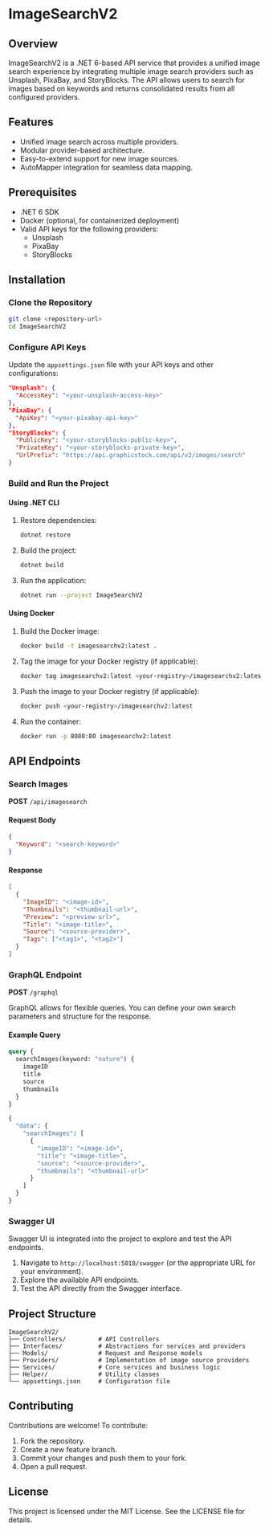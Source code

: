 # ImageSearchV2

## Overview
ImageSearchV2 is a .NET 6-based API service that provides a unified image search experience by integrating multiple image search providers such as Unsplash, PixaBay, and StoryBlocks. The API allows users to search for images based on keywords and returns consolidated results from all configured providers.

## Features
- Unified image search across multiple providers.
- Modular provider-based architecture.
- Easy-to-extend support for new image sources.
- AutoMapper integration for seamless data mapping.

## Prerequisites
- .NET 6 SDK
- Docker (optional, for containerized deployment)
- Valid API keys for the following providers:
  - Unsplash
  - PixaBay
  - StoryBlocks

## Installation

### Clone the Repository
```bash
git clone <repository-url>
cd ImageSearchV2
```

### Configure API Keys
Update the `appsettings.json` file with your API keys and other configurations:
```json
"Unsplash": {
  "AccessKey": "<your-unsplash-access-key>"
},
"PixaBay": {
  "ApiKey": "<your-pixabay-api-key>"
},
"StoryBlocks": {
  "PublicKey": "<your-storyblocks-public-key>",
  "PrivateKey": "<your-storyblocks-private-key>",
  "UrlPrefix": "https://api.graphicstock.com/api/v2/images/search"
}
```

### Build and Run the Project

#### Using .NET CLI
1. Restore dependencies:
   ```bash
   dotnet restore
   ```
2. Build the project:
   ```bash
   dotnet build
   ```
3. Run the application:
   ```bash
   dotnet run --project ImageSearchV2
   ```

#### Using Docker
1. Build the Docker image:
   ```bash
   docker build -t imagesearchv2:latest .
   ```
2. Tag the image for your Docker registry (if applicable):
   ```bash
   docker tag imagesearchv2:latest <your-registry>/imagesearchv2:latest
   ```
3. Push the image to your Docker registry (if applicable):
   ```bash
   docker push <your-registry>/imagesearchv2:latest
   ```
4. Run the container:
   ```bash
   docker run -p 8080:80 imagesearchv2:latest
   ```

## API Endpoints

### Search Images
**POST** `/api/imagesearch`

#### Request Body
```json
{
  "Keyword": "<search-keyword>"
}
```

#### Response
```json
[
  {
    "ImageID": "<image-id>",
    "Thumbnails": "<thumbnail-url>",
    "Preview": "<preview-url>",
    "Title": "<image-title>",
    "Source": "<source-provider>",
    "Tags": ["<tag1>", "<tag2>"]
  }
]
```

### GraphQL Endpoint
**POST** `/graphql`

GraphQL allows for flexible queries. You can define your own search parameters and structure for the response.

#### Example Query
```graphql
query {
  searchImages(keyword: "nature") {
    imageID
    title
    source
    thumbnails
  }
}

{
  "data": {
    "searchImages": [
      {
        "imageID": "<image-id>",
        "title": "<image-title>",
        "source": "<source-provider>",
        "thumbnails": "<thumbnail-url>"
      }
    ]
  }
}
```

### Swagger UI
Swagger UI is integrated into the project to explore and test the API endpoints.

1. Navigate to `http://localhost:5018/swagger` (or the appropriate URL for your environment).
2. Explore the available API endpoints.
3. Test the API directly from the Swagger interface.

## Project Structure
```
ImageSearchV2/
├── Controllers/         # API Controllers
├── Interfaces/          # Abstractions for services and providers
├── Models/              # Request and Response models
├── Providers/           # Implementation of image source providers
├── Services/            # Core services and business logic
├── Helper/              # Utility classes
└── appsettings.json     # Configuration file
```

## Contributing
Contributions are welcome! To contribute:
1. Fork the repository.
2. Create a new feature branch.
3. Commit your changes and push them to your fork.
4. Open a pull request.

## License
This project is licensed under the MIT License. See the LICENSE file for details.

